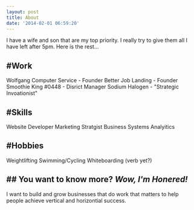 ```yaml
---
layout: post
title: About
date: '2014-02-01 06:59:20'
---
```


I have a wife and son that are my top priority. I really try to give them all I have left after 5pm. Here is the rest...

## #Work
Wolfgang Computer Service - Founder
Better Job Landing - Founder
Smoothie King #0448 - Disrict Manager
Sodium Halogen - "Strategic Invoationist"

## #Skills
Website Developer
Marketing Stratgist
Business Systems Analyitics

## #Hobbies
Weightlifting
Swimming/Cycling
Whiteboarding (verb yet?)

## ## You want to know more? *Wow, I'm Honered!*

I want to build and grow businesses that do work that matters to help people achieve vertical and horizontial success.